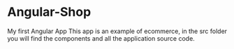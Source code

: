 # Angular-Shop
My first Angular App
This app is an example of ecommerce, in the src folder you will find the components and all the application source code.

